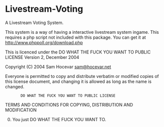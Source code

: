Livestream-Voting
=================

A Livestream Voting System.

This system is a way of having a interactive livestream system ingame. 
This requires a php script not included with this package. You can get it at http://www.phppoll.org/download.php

This is licenced under the DO WHAT THE FUCK YOU WANT TO PUBLIC LICENSE
                   Version 2, December 2004

Copyright (C) 2004 Sam Hocevar <sam@hocevar.net>

Everyone is permitted to copy and distribute verbatim or modified
copies of this license document, and changing it is allowed as long
as the name is changed.

           DO WHAT THE FUCK YOU WANT TO PUBLIC LICENSE
  TERMS AND CONDITIONS FOR COPYING, DISTRIBUTION AND MODIFICATION

 0. You just DO WHAT THE FUCK YOU WANT TO.
